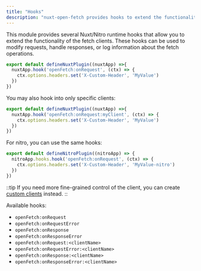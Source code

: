 ```yaml
---
title: "Hooks"
description: "nuxt-open-fetch provides hooks to extend the functionality of the fetch clients"
---
```


This module provides several Nuxt/Nitro runtime hooks that allow you to extend the functionality of the fetch clients. These hooks can be used to modify requests, handle responses, or log information about the fetch operations.

```ts [plugins/openFetch.ts]
export default defineNuxtPlugin((nuxtApp) =>{
  nuxtApp.hook('openFetch:onRequest', (ctx) => {
    ctx.options.headers.set('X-Custom-Header', 'MyValue')
  })
})
```

You may also hook into only specific clients:

```ts [plugins/openFetch.ts]
export default defineNuxtPlugin((nuxtApp) =>{
  nuxtApp.hook('openFetch:onRequest:myClient', (ctx) => {
    ctx.options.headers.set('X-Custom-Header', 'MyValue')
  })
})
```

For nitro, you can use the same hooks:

```ts [server/plugins/openFetch.ts]
export default defineNitroPlugin((nitroApp) => {
  nitroApp.hooks.hook('openFetch:onRequest', (ctx) => {
    ctx.options.headers.set('X-Custom-Header', 'MyValue-nitro')
  })
})
```

::tip
If you need more fine-grained control of the client, you can create [custom clients](/advanced/custom-client) instead.
::

Available hooks:
- `openFetch:onRequest`
- `openFetch:onRequestError`
- `openFetch:onResponse`
- `openFetch:onResponseError`
- `openFetch:onRequest:<clientName>`
- `openFetch:onRequestError:<clientName>`
- `openFetch:onResponse:<clientName>`
- `openFetch:onResponseError:<clientName>`
